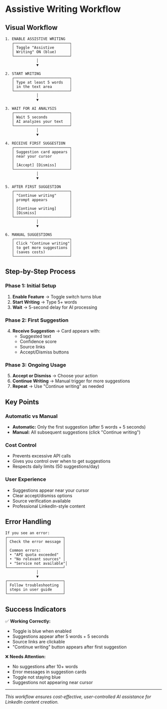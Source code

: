 # Assistive Writing Workflow

## Visual Workflow

```
1. ENABLE ASSISTIVE WRITING
   ┌─────────────────────────┐
   │ Toggle "Assistive       │
   │ Writing" ON (blue)      │
   └─────────────────────────┘
              │
              ▼

2. START WRITING
   ┌─────────────────────────┐
   │ Type at least 5 words   │
   │ in the text area        │
   └─────────────────────────┘
              │
              ▼

3. WAIT FOR AI ANALYSIS
   ┌─────────────────────────┐
   │ Wait 5 seconds          │
   │ AI analyzes your text   │
   └─────────────────────────┘
              │
              ▼

4. RECEIVE FIRST SUGGESTION
   ┌─────────────────────────┐
   │ Suggestion card appears │
   │ near your cursor        │
   │                         │
   │ [Accept] [Dismiss]      │
   └─────────────────────────┘
              │
              ▼

5. AFTER FIRST SUGGESTION
   ┌─────────────────────────┐
   │ "Continue writing"      │
   │ prompt appears          │
   │                         │
   │ [Continue writing]      │
   │ [Dismiss]               │
   └─────────────────────────┘
              │
              ▼

6. MANUAL SUGGESTIONS
   ┌─────────────────────────┐
   │ Click "Continue writing"│
   │ to get more suggestions │
   │ (saves costs)           │
   └─────────────────────────┘
```

## Step-by-Step Process

### Phase 1: Initial Setup
1. **Enable Feature** → Toggle switch turns blue
2. **Start Writing** → Type 5+ words
3. **Wait** → 5-second delay for AI processing

### Phase 2: First Suggestion
4. **Receive Suggestion** → Card appears with:
   - Suggested text
   - Confidence score
   - Source links
   - Accept/Dismiss buttons

### Phase 3: Ongoing Usage
5. **Accept or Dismiss** → Choose your action
6. **Continue Writing** → Manual trigger for more suggestions
7. **Repeat** → Use "Continue writing" as needed

## Key Points

### Automatic vs Manual
- **Automatic:** Only the first suggestion (after 5 words + 5 seconds)
- **Manual:** All subsequent suggestions (click "Continue writing")

### Cost Control
- Prevents excessive API calls
- Gives you control over when to get suggestions
- Respects daily limits (50 suggestions/day)

### User Experience
- Suggestions appear near your cursor
- Clear accept/dismiss options
- Source verification available
- Professional LinkedIn-style content

## Error Handling

```
If you see an error:
┌─────────────────────────┐
│ Check the error message │
│                         │
│ Common errors:          │
│ • "API quota exceeded"  │
│ • "No relevant sources" │
│ • "Service not available"│
└─────────────────────────┘
              │
              ▼
┌─────────────────────────┐
│ Follow troubleshooting  │
│ steps in user guide     │
└─────────────────────────┘
```

## Success Indicators

✅ **Working Correctly:**
- Toggle is blue when enabled
- Suggestions appear after 5 words + 5 seconds
- Source links are clickable
- "Continue writing" button appears after first suggestion

❌ **Needs Attention:**
- No suggestions after 10+ words
- Error messages in suggestion cards
- Toggle not staying blue
- Suggestions not appearing near cursor

---

*This workflow ensures cost-effective, user-controlled AI assistance for LinkedIn content creation.*
